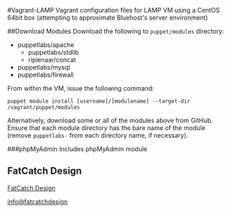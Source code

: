 #Vagrant-LAMP
Vagrant configuration files for LAMP VM using a CentOS 64bit box (attempting to approximate Bluehost's server environment)

##Download Modules
Download the following to `puppet/modules` directory:

* puppetlabs/apache
  * puppetlabs/stdlib
  * ripienaar/concat
* puppetlabs/mysql
* puppetlabs/firewall

From within the VM, issue the following command:

    puppet module install [username]/[modulename] --target-dir /vagrant/puppet/modules

Alternatively, download some or all of the modules above from GitHub. Ensure that each module directory has the bare name of the module (remove `puppetlabs-` from each directory name, if necessary).

###phpMyAdmin
Includes phpMyAdmin module

## FatCatch Design
[FatCatch Design](https://www.fatcatchdesign.com/)

<info@fatcatchdesign>
